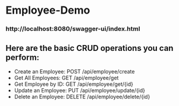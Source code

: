 # Employee-Demo

### http://localhost:8080/swagger-ui/index.html

## Here are the basic CRUD operations you can perform:

 - Create an Employee: POST /api/employee/create
 - Get All Employees: GET /api/employee/get
 - Get Employee by ID: GET /api/employee/get/{id}
 - Update an Employee: PUT /api/employee/update/{id}
 - Delete an Employee: DELETE /api/employee/delete/{id}